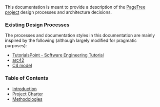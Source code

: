 
This documentation is meant to provide a description of the [PageTree project](https://github.com/Dariusz-L/PageTree) design processes and architecture decisions.

### Existing Design Processes
The processes and documentation styles in this documentation are mainly inspired by the following (although largely modified for pragmatic purposes):
- [TutorialsPoint - Software Engineering Tutorial](https://www.tutorialspoint.com/software_engineering/index.htm)
- [arc42](https://arc42.org/)
- [C4 model](https://c4model.com/)

### Table of Contents
- [Introduction](/docs/Introduction.md)
- [Project Charter](/docs/Project%20Charter.md)
- [Methodologies](/docs/Methodologies.md)

